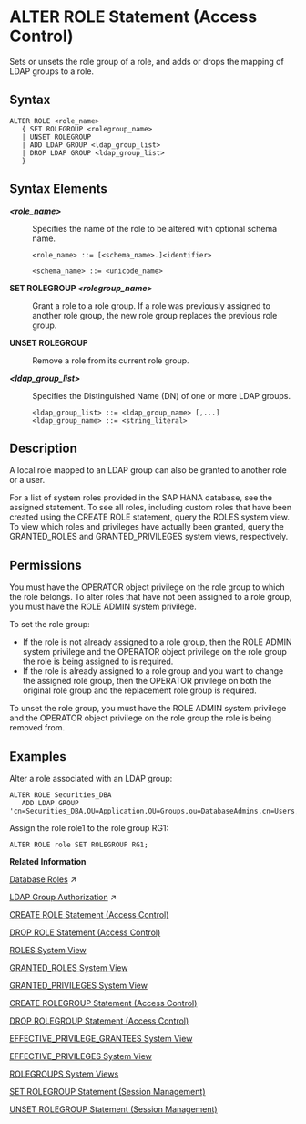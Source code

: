 <!-- loioc16ff341be00433f862b2c064431ec0c -->

# ALTER ROLE Statement \(Access Control\)

Sets or unsets the role group of a role, and adds or drops the mapping of LDAP groups to a role.



## Syntax

```
ALTER ROLE <role_name>
   { SET ROLEGROUP <rolegroup_name>
   | UNSET ROLEGROUP
   | ADD LDAP GROUP <ldap_group_list>
   | DROP LDAP GROUP <ldap_group_list>
   }
```



## Syntax Elements


<dl>
<dt><b>

*<role\_name\>*

</b></dt>
<dd>

Specifies the name of the role to be altered with optional schema name.

```
<role_name> ::= [<schema_name>.]<identifier>

<schema_name> ::= <unicode_name>
```



</dd><dt><b>

SET ROLEGROUP *<rolegroup\_name\>*

</b></dt>
<dd>

Grant a role to a role group. If a role was previously assigned to another role group, the new role group replaces the previous role group.



</dd><dt><b>

UNSET ROLEGROUP

</b></dt>
<dd>

Remove a role from its current role group.



</dd><dt><b>

*<ldap\_group\_list\>*

</b></dt>
<dd>

Specifies the Distinguished Name \(DN\) of one or more LDAP groups.

```
<ldap_group_list> ::= <ldap_group_name> [,...] 
<ldap_group_name> ::= <string_literal>
```



</dd>
</dl>



## Description

A local role mapped to an LDAP group can also be granted to another role or a user.

For a list of system roles provided in the SAP HANA database, see the assigned statement. To see all roles, including custom roles that have been created using the CREATE ROLE statement, query the ROLES system view. To view which roles and privileges have actually been granted, query the GRANTED\_ROLES and GRANTED\_PRIVILEGES system views, respectively.



<a name="loioc16ff341be00433f862b2c064431ec0c__section_nck_5hg_qbb"/>

## Permissions

You must have the OPERATOR object privilege on the role group to which the role belongs. To alter roles that have not been assigned to a role group, you must have the ROLE ADMIN system privilege.

To set the role group:

-   If the role is not already assigned to a role group, then the ROLE ADMIN system privilege and the OPERATOR object privilege on the role group the role is being assigned to is required.
-   If the role is already assigned to a role group and you want to change the assigned role group, then the OPERATOR privilege on both the original role group and the replacement role group is required.


To unset the role group, you must have the ROLE ADMIN system privilege and the OPERATOR object privilege on the role group the role is being removed from.



## Examples

Alter a role associated with an LDAP group:

```
ALTER ROLE Securities_DBA 
   ADD LDAP GROUP 'cn=Securities_DBA,OU=Application,OU=Groups,ou=DatabaseAdmins,cn=Users,o=verylargebank.com';
```

Assign the role role1 to the role group RG1:

```
ALTER ROLE role SET ROLEGROUP RG1;
```

**Related Information**  


[Database Roles](https://help.sap.com/viewer/c82f8d6a84c147f8b78bf6416dae7290/2023_2_QRC/en-US/e7f358b6e85b4610a2b62c5a25755fc0.html "A database role is a collection of privileges that can be granted to either a database user or another role in runtime.") :arrow_upper_right:

[LDAP Group Authorization](https://help.sap.com/viewer/c82f8d6a84c147f8b78bf6416dae7290/2023_2_QRC/en-US/f494db9664ba45af9bcdd88c7b342405.html "The Lightweight Directory Access Protocol (LDAP) is an application protocol for accessing directory services. If you use an LDAP-compliant directory server to manage users and their access to resources, you can leverage LDAP group membership to authorize SAP HANA database users.") :arrow_upper_right:

[CREATE ROLE Statement \(Access Control\)](create-role-statement-access-control-20d4a23.md "Creates a new role.")

[DROP ROLE Statement \(Access Control\)](drop-role-statement-access-control-20d74f7.md "Drops a role.")

[ROLES System View](../../020-System-Views-Reference/021-System-Views/roles-system-view-20cd8af.md "Shows available roles.")

[GRANTED\_ROLES System View](../../020-System-Views-Reference/021-System-Views/granted-roles-system-view-20a5c3b.md "Provides information about roles granted to users or other roles.")

[GRANTED\_PRIVILEGES System View](../../020-System-Views-Reference/021-System-Views/granted-privileges-system-view-20a5958.md "Provides information about privileges and roles granted to users.")

[CREATE ROLEGROUP Statement \(Access Control\)](create-rolegroup-statement-access-control-6cf1932.md "Creates a new role group.")

[DROP ROLEGROUP Statement \(Access Control\)](drop-rolegroup-statement-access-control-9506eaa.md "Drops an existing role group.")

[EFFECTIVE\_PRIVILEGE\_GRANTEES System View](../../020-System-Views-Reference/021-System-Views/effective-privilege-grantees-system-view-2a8987c.md "Provides information about who was granted (explicitly or implicitly via roles) a specified privilege.")

[EFFECTIVE\_PRIVILEGES System View](../../020-System-Views-Reference/021-System-Views/effective-privileges-system-view-20a2f3e.md "Provides the privileges of the specified user.")

[ROLEGROUPS System Views](../../020-System-Views-Reference/021-System-Views/rolegroups-system-views-5e2b4b9.md "Shows available role groups.")

[SET ROLEGROUP Statement \(Session Management\)](set-rolegroup-statement-session-management-6e62e7e.md "Specify a role group to which every subsequently created role is automatically assigned.")

[UNSET ROLEGROUP Statement \(Session Management\)](unset-rolegroup-statement-session-management-2f2ee71.md "Disable the automatic assignment of a role group when creating new roles.")

